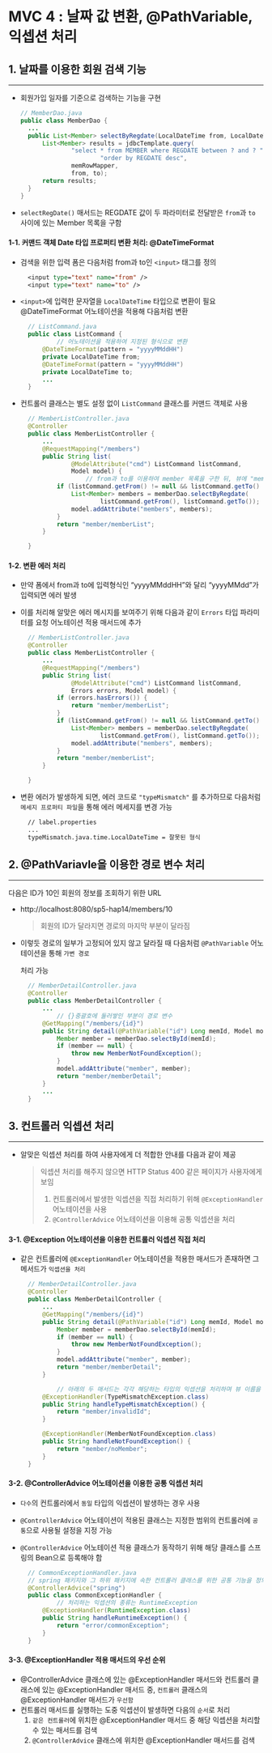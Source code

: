 # MVC 4 : 날짜 값 변환, @PathVariable, 익셉션 처리



## 1. 날짜를 이용한 회원 검색 기능

------

- 회원가입 일자를 기준으로 검색하는 기능을 구현

  ```java
  // MemberDao.java
  public class MemberDao {
    ...
    public List<Member> selectByRegdate(LocalDateTime from, LocalDateTime to) {
        List<Member> results = jdbcTemplate.query(
                "select * from MEMBER where REGDATE between ? and ? " +
                        "order by REGDATE desc",
                memRowMapper,
                from, to);
        return results;
    }
  }
  ```

- `selectRegDate()` 매서드는 REGDATE 값이 두 파라미터로 전달받은 `from`과 `to` 사이에 있는 Member 목록을 구함

  

#### 1-1. 커맨드 객체 Date 타입 프로퍼티 변환 처리: @DateTimeFormat

- 검색을 위한 입력 폼은 다음처럼 from과 to인 `<input>` 태그를 정의

  ```jsp
    <input type="text" name="from" />
    <input type="text" name="to" />
  ```

- `<input>`에 입력한 문자열을 `LocalDateTime` 타입으로 변환이 필요 @DateTimeFormat 어노테이션을 적용해 다음처럼 변환

  ```java
    // ListCommand.java
    public class ListCommand {
            // 어노테이션을 적용하여 지정된 형식으로 변환
        @DateTimeFormat(pattern = "yyyyMMddHH")
        private LocalDateTime from;
        @DateTimeFormat(pattern = "yyyyMMddHH")
        private LocalDateTime to;
        ...
    }
  ```

- 컨트롤러 클래스는 별도 설정 없이 `ListCommand` 클래스를 커맨드 객체로 사용

  ```java
    // MemberListController.java
    @Controller
    public class MemberListController {
        ...
        @RequestMapping("/members")
        public String list(
                @ModelAttribute("cmd") ListCommand listCommand,
                Model model) {
                    // from과 to를 이용하여 member 목록을 구한 뒤, 뷰에 "members" 속성으로 전달
            if (listCommand.getFrom() != null && listCommand.getTo() != null) {
                List<Member> members = memberDao.selectByRegdate(
                        listCommand.getFrom(), listCommand.getTo());
                model.addAttribute("members", members);
            }
            return "member/memberList";
        }
  
    }
  ```

  

#### 1-2. 변환 에러 처리

- 만약 폼에서 from과 to에 입력형식인 “yyyyMMddHH”와 달리 “yyyyMMdd”가 입력되면 에러 발생

- 이를 처리해 알맞은 에러 메시지를 보여주기 위해 다음과 같이 `Errors` 타입 파라미터를 요청 어노테이션 적용 매서드에 추가

  ```java
    // MemberListController.java
    @Controller
    public class MemberListController {
        ...
        @RequestMapping("/members")
        public String list(
                @ModelAttribute("cmd") ListCommand listCommand,
                Errors errors, Model model) {
            if (errors.hasErrors()) {
                return "member/memberList";
            }
            if (listCommand.getFrom() != null && listCommand.getTo() != null) {
                List<Member> members = memberDao.selectByRegdate(
                        listCommand.getFrom(), listCommand.getTo());
                model.addAttribute("members", members);
            }
            return "member/memberList";
        }
  
    }
  ```

- 변환 에러가 발생하게 되면, 에러 코드로 `"typeMismatch"` 를 추가하므로 다음처럼 `메세지 프로퍼티 파일`을 통해 에러 메세지를 변경 가능

  ```jsp
    // label.properties
    ...
    typeMismatch.java.time.LocalDateTime = 잘못된 형식
  ```

  

## 2. @PathVariavle을 이용한 경로 변수 처리

------

다음은 ID가 10인 회원의 정보를 조회하기 위한 URL

- http://localhost:8080/sp5-hap14/members/10

  > 회원의 ID가 달라지면 경로의 마지막 부분이 달라짐

- 이렇듯 경로의 일부가 고정되어 있지 않고 달라질 때 다음처럼 `@PathVariable` 어노테이션을 통해 `가변 경로`

   처리 가능

  ```java
    // MemberDetailController.java
    @Controller
    public class MemberDetailController {
        ...
            // {}중괄호에 둘러쌓인 부분이 경로 변수
        @GetMapping("/members/{id}")
        public String detail(@PathVariable("id") Long memId, Model model) {
            Member member = memberDao.selectById(memId);
            if (member == null) {
                throw new MemberNotFoundException();
            }
            model.addAttribute("member", member);
            return "member/memberDetail";
        }
        ...
    }
  ```

  

## 3. 컨트롤러 익셉션 처리

------

- 알맞은 익셉션 처리를 하여 사용자에게 더 적합한 안내를 다음과 같이 제공

  > 익셉션 처리를 해주지 않으면 HTTP Status 400 같은 페이지가 사용자에게 보임
  >
  > 1. 컨트롤러에서 발생한 익셉션을 직접 처리하기 위해 `@ExceptionHandler` 어노테이션을 사용
  > 2. `@ControllerAdvice` 어노테이션을 이용해 공통 익셉션을 처리

#### 3-1. @Exception 어노테이션을 이용한 컨트롤러 익셉션 직접 처리

- 같은 컨트롤러에 `@ExceptionHandler` 어노테이션을 적용한 매서드가 존재하면 그 메서드가 `익셉션을 처리`

  ```java
    // MemberDetailController.java
    @Controller
    public class MemberDetailController {
        ...
        @GetMapping("/members/{id}")
        public String detail(@PathVariable("id") Long memId, Model model) {
            Member member = memberDao.selectById(memId);
            if (member == null) {
                throw new MemberNotFoundException();
            }
            model.addAttribute("member", member);
            return "member/memberDetail";
        }
  
            // 아래의 두 매서드는 각각 해당하는 타입의 익셉션을 처리하며 뷰 이름을 리턴
        @ExceptionHandler(TypeMismatchException.class)
        public String handleTypeMismatchException() {
            return "member/invalidId";
        }
  
        @ExceptionHandler(MemberNotFoundException.class)
        public String handleNotFoundException() {
            return "member/noMember";
        }
    }
  ```

  

#### 3-2. @ControllerAdvice 어노테이션을 이용한 공통 익셉션 처리

- `다수`의 컨트롤러에서 `동일` 타입의 익셉션이 발생하는 경우 사용

- `@ControllerAdvice` 어노테이션이 적용된 클래스는 지정한 범위의 컨트롤러에 `공통`으로 사용될 설정을 지정 가능

- `@ControllerAdvice` 어노테이션 적용 클래스가 동작하기 위해 해당 클래스를 스프링의 Bean으로 등록해야 함

  ```java
    // CommonExceptionHandler.java
    // spring 패키지와 그 하위 패키지에 속한 컨트롤러 클래스를 위한 공통 기능을 정의  
    @ControllerAdvice("spring")
    public class CommonExceptionHandler {
            // 처리하는 익셉션의 종류는 RuntimeException
        @ExceptionHandler(RuntimeException.class)
        public String handleRuntimeException() {
            return "error/commonException";
        }
    }
  ```

  

#### 3-3. @ExceptionHandler 적용 매서드의 우선 순위

- @ControllerAdvice 클래스에 있는 @ExceptionHandler 매서드와 컨트롤러 클래스에 있는 @ExceptionHandler 매서드 중,
  `컨트롤러` 클래스의 @ExceptionHandler 매서드가 `우선함`
- 컨트롤러 매서드를 실행하는 도중 익셉션이 발생하면 다음의 `순서`로 처리
  1. `같은 컨트롤러`에 위치한 @ExceptionHandler 매서드 중 해당 익셉션을 처리할 수 있는 매서드를 검색
  2. `@ControllerAdvice` 클래스에 위치한 @ExceptionHandler 매서드를 검색
